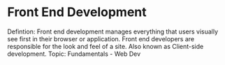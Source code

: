 # Front End Development

Defintion: Front end development manages everything that users visually see first in their browser or application. Front end developers are responsible for the look and feel of a site. Also known as Client-side development.
Topic: Fundamentals - Web Dev